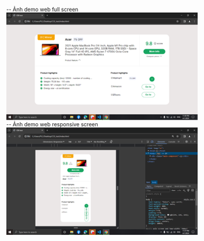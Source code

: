 -- Ảnh demo web full screen
![full_screen](image.png)
-- Ảnh demo web responsive screen
![responsive_screen](image-1.png)